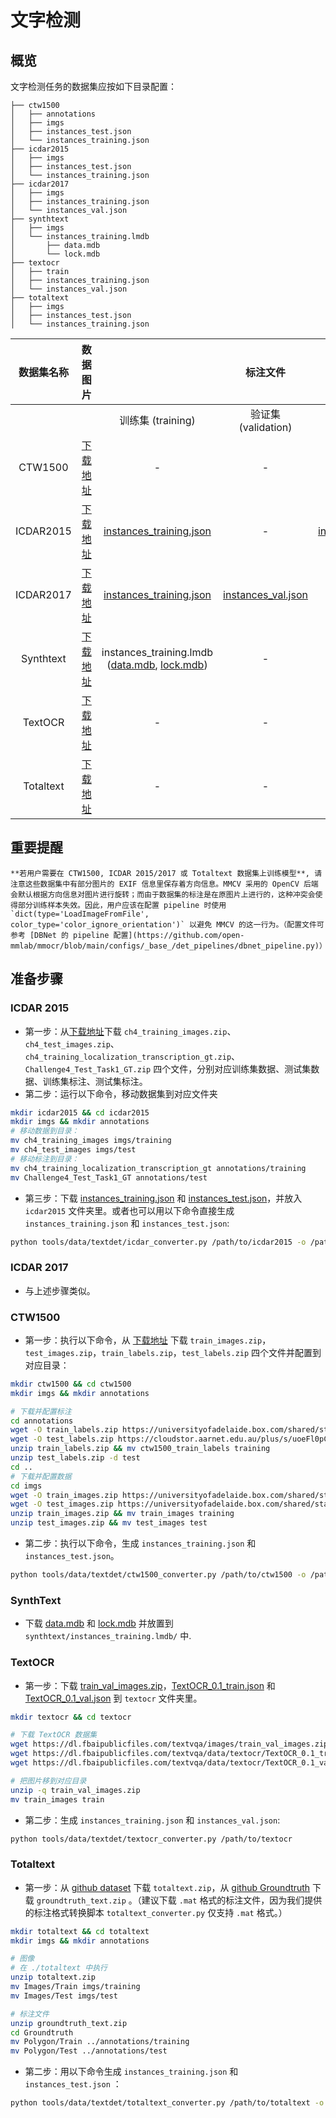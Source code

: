 # 文字检测

## 概览

文字检测任务的数据集应按如下目录配置：

```text
├── ctw1500
│   ├── annotations
│   ├── imgs
│   ├── instances_test.json
│   └── instances_training.json
├── icdar2015
│   ├── imgs
│   ├── instances_test.json
│   └── instances_training.json
├── icdar2017
│   ├── imgs
│   ├── instances_training.json
│   └── instances_val.json
├── synthtext
│   ├── imgs
│   └── instances_training.lmdb
│       ├── data.mdb
│       └── lock.mdb
├── textocr
│   ├── train
│   ├── instances_training.json
│   └── instances_val.json
├── totaltext
│   ├── imgs
│   ├── instances_test.json
│   └── instances_training.json
```

| 数据集名称 |                     数据图片                      |                                               |                      标注文件                      |                                                |
| :--------: | :-----------------------------------------------: | :-------------------------------------------: | :------------------------------------------------: | :--------------------------------------------: |
|            |                                                   |               训练集 (training)               |                验证集 (validation)                 |                测试集 (testing)                |
|  CTW1500   | [下载地址](https://github.com/Yuliang-Liu/Curve-Text-Detector) |                       -                       |                         -                          |                       -                        |
| ICDAR2015  | [下载地址](https://rrc.cvc.uab.es/?ch=4&com=downloads) | [instances_training.json](https://download.openmmlab.com/mmocr/data/icdar2015/instances_training.json) |                         -                          | [instances_test.json](https://download.openmmlab.com/mmocr/data/icdar2015/instances_test.json) |
| ICDAR2017  | [下载地址](https://rrc.cvc.uab.es/?ch=8&com=downloads) | [instances_training.json](https://download.openmmlab.com/mmocr/data/icdar2017/instances_training.json) | [instances_val.json](https://download.openmmlab.com/mmocr/data/icdar2017/instances_val.json) |                       -                        |
| Synthtext  | [下载地址](https://www.robots.ox.ac.uk/~vgg/data/scenetext/) | instances_training.lmdb ([data.mdb](https://download.openmmlab.com/mmocr/data/synthtext/instances_training.lmdb/data.mdb), [lock.mdb](https://download.openmmlab.com/mmocr/data/synthtext/instances_training.lmdb/lock.mdb)) |                         -                          |                       -                        |
|  TextOCR   |  [下载地址](https://textvqa.org/textocr/dataset)  |                       -                       |                         -                          |                       -                        |
| Totaltext  | [下载地址](https://github.com/cs-chan/Total-Text-Dataset) |                       -                       |                         -                          |                       -                        |

## 重要提醒

```{note}
**若用户需要在 CTW1500, ICDAR 2015/2017 或 Totaltext 数据集上训练模型**, 请注意这些数据集中有部分图片的 EXIF 信息里保存着方向信息。MMCV 采用的 OpenCV 后端会默认根据方向信息对图片进行旋转；而由于数据集的标注是在原图片上进行的，这种冲突会使得部分训练样本失效。因此，用户应该在配置 pipeline 时使用 `dict(type='LoadImageFromFile', color_type='color_ignore_orientation')` 以避免 MMCV 的这一行为。（配置文件可参考 [DBNet 的 pipeline 配置](https://github.com/open-mmlab/mmocr/blob/main/configs/_base_/det_pipelines/dbnet_pipeline.py)）
```

## 准备步骤

### ICDAR 2015

- 第一步：从[下载地址](https://rrc.cvc.uab.es/?ch=4&com=downloads)下载 `ch4_training_images.zip`、`ch4_test_images.zip`、`ch4_training_localization_transcription_gt.zip`、`Challenge4_Test_Task1_GT.zip` 四个文件，分别对应训练集数据、测试集数据、训练集标注、测试集标注。
- 第二步：运行以下命令，移动数据集到对应文件夹

```bash
mkdir icdar2015 && cd icdar2015
mkdir imgs && mkdir annotations
# 移动数据到目录：
mv ch4_training_images imgs/training
mv ch4_test_images imgs/test
# 移动标注到目录：
mv ch4_training_localization_transcription_gt annotations/training
mv Challenge4_Test_Task1_GT annotations/test
```

- 第三步：下载 [instances_training.json](https://download.openmmlab.com/mmocr/data/icdar2015/instances_training.json) 和 [instances_test.json](https://download.openmmlab.com/mmocr/data/icdar2015/instances_test.json)，并放入 `icdar2015` 文件夹里。或者也可以用以下命令直接生成 `instances_training.json` 和 `instances_test.json`:

```bash
python tools/data/textdet/icdar_converter.py /path/to/icdar2015 -o /path/to/icdar2015 -d icdar2015 --split-list training test
```

### ICDAR 2017

- 与上述步骤类似。

### CTW1500

- 第一步：执行以下命令，从 [下载地址](https://github.com/Yuliang-Liu/Curve-Text-Detector) 下载 `train_images.zip`，`test_images.zip`，`train_labels.zip`，`test_labels.zip` 四个文件并配置到对应目录：

```bash
mkdir ctw1500 && cd ctw1500
mkdir imgs && mkdir annotations

# 下载并配置标注
cd annotations
wget -O train_labels.zip https://universityofadelaide.box.com/shared/static/jikuazluzyj4lq6umzei7m2ppmt3afyw.zip
wget -O test_labels.zip https://cloudstor.aarnet.edu.au/plus/s/uoeFl0pCN9BOCN5/download
unzip train_labels.zip && mv ctw1500_train_labels training
unzip test_labels.zip -d test
cd ..
# 下载并配置数据
cd imgs
wget -O train_images.zip https://universityofadelaide.box.com/shared/static/py5uwlfyyytbb2pxzq9czvu6fuqbjdh8.zip
wget -O test_images.zip https://universityofadelaide.box.com/shared/static/t4w48ofnqkdw7jyc4t11nsukoeqk9c3d.zip
unzip train_images.zip && mv train_images training
unzip test_images.zip && mv test_images test
```

- 第二步：执行以下命令，生成 `instances_training.json` 和 `instances_test.json`。

```bash
python tools/data/textdet/ctw1500_converter.py /path/to/ctw1500 -o /path/to/ctw1500 --split-list training test
```

### SynthText

- 下载 [data.mdb](https://download.openmmlab.com/mmocr/data/synthtext/instances_training.lmdb/data.mdb) 和 [lock.mdb](https://download.openmmlab.com/mmocr/data/synthtext/instances_training.lmdb/lock.mdb) 并放置到 `synthtext/instances_training.lmdb/` 中.

### TextOCR

- 第一步：下载 [train_val_images.zip](https://dl.fbaipublicfiles.com/textvqa/images/train_val_images.zip)，[TextOCR_0.1_train.json](https://dl.fbaipublicfiles.com/textvqa/data/textocr/TextOCR_0.1_train.json) 和 [TextOCR_0.1_val.json](https://dl.fbaipublicfiles.com/textvqa/data/textocr/TextOCR_0.1_val.json) 到 `textocr` 文件夹里。

```bash
mkdir textocr && cd textocr

# 下载 TextOCR 数据集
wget https://dl.fbaipublicfiles.com/textvqa/images/train_val_images.zip
wget https://dl.fbaipublicfiles.com/textvqa/data/textocr/TextOCR_0.1_train.json
wget https://dl.fbaipublicfiles.com/textvqa/data/textocr/TextOCR_0.1_val.json

# 把图片移到对应目录
unzip -q train_val_images.zip
mv train_images train
```

- 第二步：生成 `instances_training.json` 和 `instances_val.json`:

```bash
python tools/data/textdet/textocr_converter.py /path/to/textocr
```

### Totaltext

- 第一步：从 [github dataset](https://github.com/cs-chan/Total-Text-Dataset/tree/master/Dataset) 下载 `totaltext.zip`，从 [github Groundtruth](https://github.com/cs-chan/Total-Text-Dataset/tree/master/Groundtruth/Text) 下载 `groundtruth_text.zip` 。（建议下载 `.mat` 格式的标注文件，因为我们提供的标注格式转换脚本 `totaltext_converter.py` 仅支持 `.mat` 格式。）

```bash
mkdir totaltext && cd totaltext
mkdir imgs && mkdir annotations

# 图像
# 在 ./totaltext 中执行
unzip totaltext.zip
mv Images/Train imgs/training
mv Images/Test imgs/test

# 标注文件
unzip groundtruth_text.zip
cd Groundtruth
mv Polygon/Train ../annotations/training
mv Polygon/Test ../annotations/test

```

- 第二步：用以下命令生成 `instances_training.json` 和 `instances_test.json` ：

```bash
python tools/data/textdet/totaltext_converter.py /path/to/totaltext -o /path/to/totaltext --split-list training test
```
